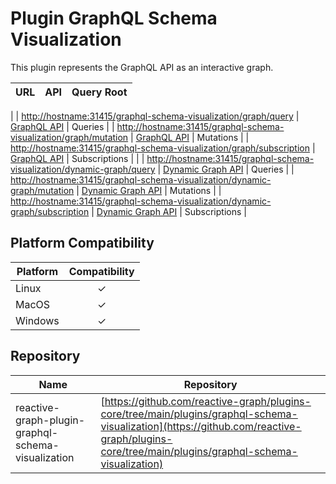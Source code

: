 # Plugin GraphQL Schema Visualization

This plugin represents the GraphQL API as an interactive graph.

| URL                                                                                                                                                            | API                                         | Query Root    |
|----------------------------------------------------------------------------------------------------------------------------------------------------------------|---------------------------------------------|---------------|
|
| [http://hostname:31415/graphql-schema-visualization/graph/query](http://hostname:31415/graphql-schema-visualization/graph/query)                               | [GraphQL API](./GraphQL_API.md)             | Queries       |
| [http://hostname:31415/graphql-schema-visualization/graph/mutation](http://hostname:31415/graphql-schema-visualization/graph/mutation)                         | [GraphQL API](./GraphQL_API.md)             | Mutations     |
| [http://hostname:31415/graphql-schema-visualization/graph/subscription](http://hostname:31415/graphql-schema-visualization/graph/subscription)                 | [GraphQL API](./GraphQL_API.md)             | Subscriptions |
|
| [http://hostname:31415/graphql-schema-visualization/dynamic-graph/query](http://hostname:31415/graphql-schema-visualization/dynamic-graph/query)               | [Dynamic Graph API](./Dynamic_Graph_API.md) | Queries       |
| [http://hostname:31415/graphql-schema-visualization/dynamic-graph/mutation](http://hostname:31415/graphql-schema-visualization/dynamic-graph/mutation)         | [Dynamic Graph API](./Dynamic_Graph_API.md) | Mutations     |
| [http://hostname:31415/graphql-schema-visualization/dynamic-graph/subscription](http://hostname:31415/graphql-schema-visualization/dynamic-graph/subscription) | [Dynamic Graph API](./Dynamic_Graph_API.md) | Subscriptions |

## Platform Compatibility

| Platform | Compatibility |
|----------|:-------------:|
| Linux    |       ✓       |
| MacOS    |       ✓       |
| Windows  |       ✓       |

## Repository

| Name                                               | Repository                                                                                                                                                                                     |
|----------------------------------------------------|------------------------------------------------------------------------------------------------------------------------------------------------------------------------------------------------|
| reactive-graph-plugin-graphql-schema-visualization | [https://github.com/reactive-graph/plugins-core/tree/main/plugins/graphql-schema-visualization](https://github.com/reactive-graph/plugins-core/tree/main/plugins/graphql-schema-visualization) |
